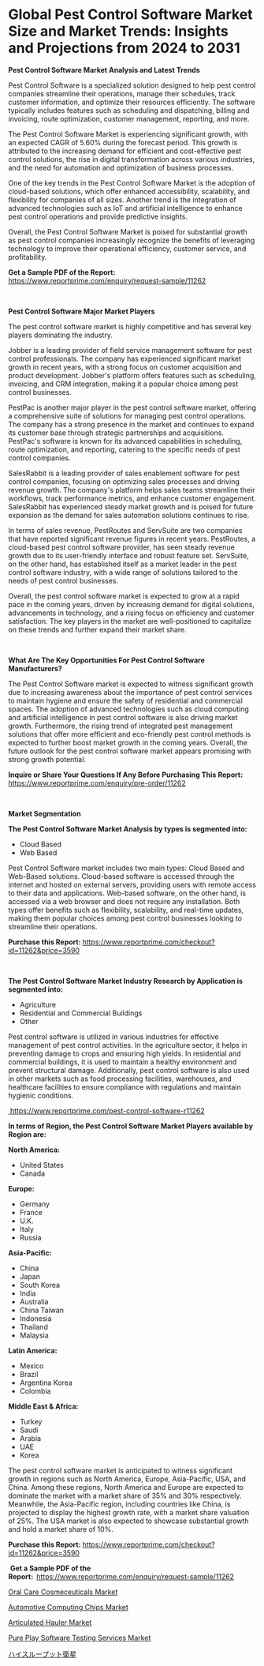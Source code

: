 <p><h1>Global Pest Control Software Market Size and Market Trends: Insights and Projections from 2024 to 2031</h1></p><p><strong>Pest Control Software Market Analysis and Latest Trends</strong></p>
<p><p>Pest Control Software is a specialized solution designed to help pest control companies streamline their operations, manage their schedules, track customer information, and optimize their resources efficiently. The software typically includes features such as scheduling and dispatching, billing and invoicing, route optimization, customer management, reporting, and more.</p><p>The Pest Control Software Market is experiencing significant growth, with an expected CAGR of 5.60% during the forecast period. This growth is attributed to the increasing demand for efficient and cost-effective pest control solutions, the rise in digital transformation across various industries, and the need for automation and optimization of business processes.</p><p>One of the key trends in the Pest Control Software Market is the adoption of cloud-based solutions, which offer enhanced accessibility, scalability, and flexibility for companies of all sizes. Another trend is the integration of advanced technologies such as IoT and artificial intelligence to enhance pest control operations and provide predictive insights.</p><p>Overall, the Pest Control Software Market is poised for substantial growth as pest control companies increasingly recognize the benefits of leveraging technology to improve their operational efficiency, customer service, and profitability.</p></p>
<p><strong>Get a Sample PDF of the Report:&nbsp;</strong> <a href="https://www.reportprime.com/enquiry/request-sample/11262">https://www.reportprime.com/enquiry/request-sample/11262</a></p>
<p>&nbsp;</p>
<p><strong>Pest Control Software Major Market Players</strong></p>
<p><p>The pest control software market is highly competitive and has several key players dominating the industry. </p><p>Jobber is a leading provider of field service management software for pest control professionals. The company has experienced significant market growth in recent years, with a strong focus on customer acquisition and product development. Jobber's platform offers features such as scheduling, invoicing, and CRM integration, making it a popular choice among pest control businesses.</p><p>PestPac is another major player in the pest control software market, offering a comprehensive suite of solutions for managing pest control operations. The company has a strong presence in the market and continues to expand its customer base through strategic partnerships and acquisitions. PestPac's software is known for its advanced capabilities in scheduling, route optimization, and reporting, catering to the specific needs of pest control companies.</p><p>SalesRabbit is a leading provider of sales enablement software for pest control companies, focusing on optimizing sales processes and driving revenue growth. The company's platform helps sales teams streamline their workflows, track performance metrics, and enhance customer engagement. SalesRabbit has experienced steady market growth and is poised for future expansion as the demand for sales automation solutions continues to rise.</p><p>In terms of sales revenue, PestRoutes and ServSuite are two companies that have reported significant revenue figures in recent years. PestRoutes, a cloud-based pest control software provider, has seen steady revenue growth due to its user-friendly interface and robust feature set. ServSuite, on the other hand, has established itself as a market leader in the pest control software industry, with a wide range of solutions tailored to the needs of pest control businesses.</p><p>Overall, the pest control software market is expected to grow at a rapid pace in the coming years, driven by increasing demand for digital solutions, advancements in technology, and a rising focus on efficiency and customer satisfaction. The key players in the market are well-positioned to capitalize on these trends and further expand their market share.</p></p>
<p>&nbsp;</p>
<p><strong>What Are The Key Opportunities For Pest Control Software Manufacturers?</strong></p>
<p><p>The Pest Control Software market is expected to witness significant growth due to increasing awareness about the importance of pest control services to maintain hygiene and ensure the safety of residential and commercial spaces. The adoption of advanced technologies such as cloud computing and artificial intelligence in pest control software is also driving market growth. Furthermore, the rising trend of integrated pest management solutions that offer more efficient and eco-friendly pest control methods is expected to further boost market growth in the coming years. Overall, the future outlook for the pest control software market appears promising with strong growth potential.</p></p>
<p><strong>Inquire or Share Your Questions If Any Before Purchasing This Report:</strong> <a href="https://www.reportprime.com/enquiry/pre-order/11262">https://www.reportprime.com/enquiry/pre-order/11262</a></p>
<p>&nbsp;</p>
<p><strong>Market Segmentation</strong></p>
<p><strong>The Pest Control Software Market Analysis by types is segmented into:</strong></p>
<p><ul><li>Cloud Based</li><li>Web Based</li></ul></p>
<p><p>Pest Control Software market includes two main types: Cloud Based and Web-Based solutions. Cloud-based software is accessed through the internet and hosted on external servers, providing users with remote access to their data and applications. Web-based software, on the other hand, is accessed via a web browser and does not require any installation. Both types offer benefits such as flexibility, scalability, and real-time updates, making them popular choices among pest control businesses looking to streamline their operations.</p></p>
<p><strong>Purchase this Report:&nbsp;</strong><a href="https://www.reportprime.com/checkout?id=11262&price=3590">https://www.reportprime.com/checkout?id=11262&price=3590</a></p>
<p>&nbsp;</p>
<p><strong>The Pest Control Software Market Industry Research by Application is segmented into:</strong></p>
<p><ul><li>Agriculture</li><li>Residential and Commercial Buildings</li><li>Other</li></ul></p>
<p><p>Pest control software is utilized in various industries for effective management of pest control activities. In the agriculture sector, it helps in preventing damage to crops and ensuring high yields. In residential and commercial buildings, it is used to maintain a healthy environment and prevent structural damage. Additionally, pest control software is also used in other markets such as food processing facilities, warehouses, and healthcare facilities to ensure compliance with regulations and maintain hygienic conditions.</p></p>
<p><a href="https://www.reportprime.com/pest-control-software-r11262">&nbsp;https://www.reportprime.com/pest-control-software-r11262</a></p>
<p><strong>In terms of Region, the Pest Control Software Market Players available by Region are:</strong></p>
<p>
    <p> <strong> North America: </strong>
        <ul>
            <li>United States</li>
            <li>Canada</li>
        </ul>
        </p> 
    <p> <strong> Europe: </strong>
        <ul>
            <li>Germany</li>
            <li>France</li>
            <li>U.K.</li>
            <li>Italy</li>
            <li>Russia</li>
        </ul>
        </p> 
    <p> <strong> Asia-Pacific: </strong>
        <ul>
            <li>China</li>
            <li>Japan</li>
            <li>South Korea</li>
            <li>India</li>
            <li>Australia</li>
            <li>China Taiwan</li>
            <li>Indonesia</li>
            <li>Thailand</li>
            <li>Malaysia</li>
        </ul>
        </p> 
    <p> <strong> Latin America: </strong>
        <ul>
            <li>Mexico</li>
            <li>Brazil</li>
            <li>Argentina Korea</li>
            <li>Colombia</li>
        </ul>
        </p> 
    <p> <strong> Middle East & Africa: </strong>
        <ul>
            <li>Turkey</li>
            <li>Saudi</li>
            <li>Arabia</li>
            <li>UAE</li>
            <li>Korea</li>
        </ul>
    </p>
    </p>
<p><p>The pest control software market is anticipated to witness significant growth in regions such as North America, Europe, Asia-Pacific, USA, and China. Among these regions, North America and Europe are expected to dominate the market with a market share of 35% and 30% respectively. Meanwhile, the Asia-Pacific region, including countries like China, is projected to display the highest growth rate, with a market share valuation of 25%. The USA market is also expected to showcase substantial growth and hold a market share of 10%.</p></p>
<p><strong>Purchase this Report: </strong><a href="https://www.reportprime.com/checkout?id=11262&price=3590">https://www.reportprime.com/checkout?id=11262&price=3590</a></p>
<p>&nbsp;<strong>Get a Sample PDF of the Report:&nbsp;&nbsp;</strong><a href="https://www.reportprime.com/enquiry/request-sample/11262">https://www.reportprime.com/enquiry/request-sample/11262</a></p>
<p><strong></strong></p>
<p><p><a href="https://issuu.com/reportprime-2/docs/oral-care-cosmeceuticals-market-size-2030.pptx">Oral Care Cosmeceuticals Market</a></p><p><a href="https://www.linkedin.com/pulse/automotive-computing-chips-market-outlook-industry-yxdee">Automotive Computing Chips Market</a></p><p><a href="https://www.linkedin.com/pulse/articulated-hauler-market-offers-provide-insightful-data-time-rxove">Articulated Hauler Market</a></p><p><a href="https://github.com/EveKerluke2023/Market-Research-Report-List-1/blob/main/pure-play-software-testing-services-market.md">Pure Play Software Testing Services Market</a></p><p><a href="https://github.com/EstaSprer20231/Market-Research-Report-List-1/blob/main/262108382462.md">ハイスループット衛星</a></p></p>